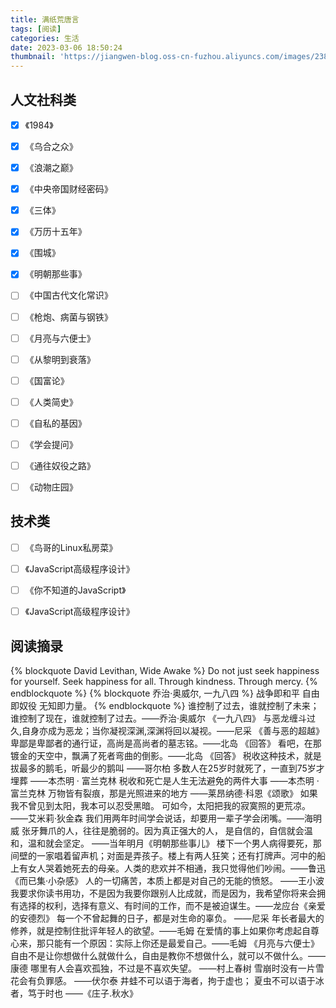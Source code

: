 ```yaml
---
title: 满纸荒唐言
tags: [阅读]
categories: 生活
date: 2023-03-06 18:50:24
thumbnail: 'https://jiangwen-blog.oss-cn-fuzhou.aliyuncs.com/images/2387ae258a104923ad649dbb740b4f8b.webp'
---
```

    
<i id="typed-text"></i>
<script src="https://cdn.jsdelivr.net/npm/typed.js/lib/typed.min.js"></script>
<script>
  var typed = new Typed("#typed-text", {
  strings: ["用行动去思考，去改变、去创造。","Take action to think, to change, to create."],
  startDelay: 200,
  backDelay: 2000,
  typeSpeed: 100,
  loop: true,
  backSpeed: 20
  })
</script>


## 人文社科类
- [x] 《1984》
- [x] 《乌合之众》
- [x] 《浪潮之巅》
- [x] 《中央帝国财经密码》
- [x] 《三体》
- [x] 《万历十五年》
- [x] 《围城》
- [x] 《明朝那些事》
- [ ] 《中国古代文化常识》
- [ ] 《枪炮、病菌与钢铁》
- [ ] 《月亮与六便士》
- [ ] 《从黎明到衰落》
- [ ] 《国富论》
- [ ] 《人类简史》
- [ ] 《自私的基因》
- [ ] 《学会提问》
- [ ] 《通往奴役之路》
- [ ] 《动物庄园》


## 技术类
- [ ] 《鸟哥的Linux私房菜》
- [ ] 《JavaScript高级程序设计》
- [ ] 《你不知道的JavaScript》
- [ ] 《JavaScript高级程序设计》


## 阅读摘录
{% blockquote David Levithan, Wide Awake %}
Do not just seek happiness for yourself. Seek happiness for all. Through kindness. Through mercy.
{% endblockquote %}
{% blockquote 乔治·奥威尔, 一九八四 %}
战争即和平 自由即奴役 无知即力量。
{% endblockquote %}
 谁控制了过去，谁就控制了未来；谁控制了现在，谁就控制了过去。——乔治·奥威尔 《一九八四》
与恶龙缠斗过久,自身亦成为恶龙；当你凝视深渊,深渊将回以凝视。——尼采 《善与恶的超越》
 卑鄙是卑鄙者的通行证，高尚是高尚者的墓志铭。——北岛 《回答》
看吧，在那镀金的天空中，飘满了死者弯曲的倒影。——北岛 《回答》
 税收这种技术，就是拔最多的鹅毛，听最少的鹅叫 	——哥尔柏
 多数人在25岁时就死了，一直到75岁才埋葬 	——本杰明 · 富兰克林
 税收和死亡是人生无法避免的两件大事 	——本杰明 · 富兰克林
万物皆有裂痕，那是光照进来的地方	——莱昂纳德·科恩《颂歌》
 如果我不曾见到太阳，我本可以忍受黑暗。
 可如今，太阳把我的寂寞照的更荒凉。	——艾米莉·狄金森
 我们用两年时间学会说话，却要用一辈子学会闭嘴。——海明威
 张牙舞爪的人，往往是脆弱的。因为真正强大的人，
 是自信的，自信就会温和，温和就会坚定。	——当年明月《明朝那些事儿》
 楼下一个男人病得要死，那间壁的一家唱着留声机；对面是弄孩子。楼上有两人狂笑；还有打牌声。河中的船上有女人哭着她死去的母亲。人类的悲欢并不相通，我只觉得他们吵闹。——鲁迅 《而已集·小杂感》
 人的一切痛苦，本质上都是对自己的无能的愤怒。	——王小波
 我要求你读书用功，不是因为我要你跟别人比成就，而是因为，我希望你将来会拥有选择的权利，选择有意义、有时间的工作，而不是被迫谋生。——龙应台《亲爱的安德烈》
 每一个不曾起舞的日子，都是对生命的辜负。	——尼采
 年长者最大的修养，就是控制住批评年轻人的欲望。——毛姆
 在爱情的事上如果你考虑起自尊心来，那只能有一个原因：实际上你还是最爱自己。——毛姆 《月亮与六便士》
 自由不是让你想做什么就做什么，自由是教你不想做什么，就可以不做什么。——康德
 哪里有人会喜欢孤独，不过是不喜欢失望。	——村上春树
 雪崩时没有一片雪花会有负罪感。    ——伏尔泰
 井蛙不可以语于海者，拘于虚也；
 夏虫不可以语于冰者，笃于时也  ——《庄子.秋水》